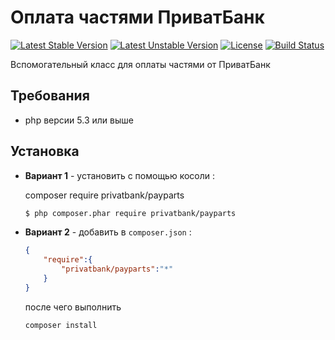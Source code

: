 # Оплата частями ПриватБанк

[![Latest Stable Version](https://poser.pugx.org/privatbank/payparts/v/stable)](https://packagist.org/packages/privatbank/payparts)
[![Latest Unstable Version](https://poser.pugx.org/privatbank/payparts/v/unstable)](https://packagist.org/packages/privatbank/payparts)
[![License](https://poser.pugx.org/privatbank/payparts/license)](https://packagist.org/packages/privatbank/payparts)
[![Build Status](https://travis-ci.org/XpycT/ochprivatbank.github.io.svg?branch=master)](https://travis-ci.org/XpycT/ochprivatbank.github.io)

Вспомогательный класс для оплаты частями от ПриватБанк

## Требования

* php версии 5.3 или выше

## Установка

* **Вариант 1** - установить с помощью косоли :

    composer require privatbank/payparts

    ```bash
    $ php composer.phar require privatbank/payparts
    ```
    

* **Вариант 2** - добавить в `composer.json` :

    ```json
    {
        "require":{
            "privatbank/payparts":"*"
        }
    }
    ```
    
    после чего выполнить

    ```bash
    composer install
    ```
    
